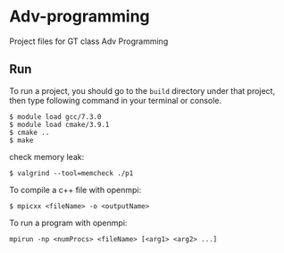 # Adv-programming
Project files for GT class Adv Programming

## Run
To run a project, you should go to the `build` directory under that project, then type following command in your terminal or console.
```
$ module load gcc/7.3.0
$ module load cmake/3.9.1
$ cmake ..
$ make
```

check memory leak:
```
$ valgrind --tool=memcheck ./p1
```

To compile a c++ file with openmpi:
```
$ mpicxx <fileName> -o <outputName>
```
To run a program with openmpi:
```
mpirun -np <numProcs> <fileName> [<arg1> <arg2> ...]
```
